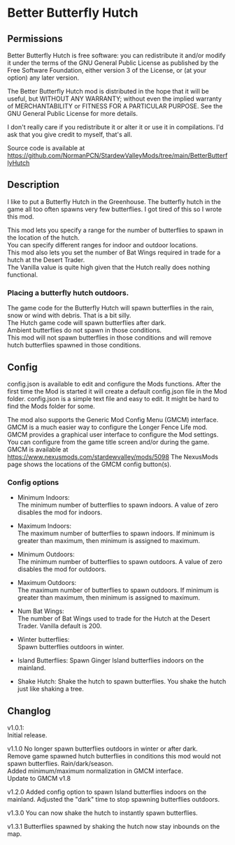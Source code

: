# Better Butterfly Hutch

## Permissions

Better Butterfly Hutch is free software: you can redistribute it and/or modify it under the terms of the GNU General Public License
as published by the Free Software Foundation, either version 3 of the License, or (at your option) any later version.

The Better Butterfly Hutch mod is distributed in the hope that it will be useful, but WITHOUT ANY WARRANTY;
without even the implied warranty of MERCHANTABILITY or FITNESS FOR A PARTICULAR PURPOSE.
See the GNU General Public License for more details.

I don't really care if you redistribute it or alter it or use it in compilations.
I'd ask that you give credit to myself, that's all.

Source code is available at
https://github.com/NormanPCN/StardewValleyMods/tree/main/BetterButterflyHutch

## Description

I like to put a Butterfly Hutch in the Greenhouse. The butterfly hutch in the game all too often spawns very few butterflies. I got tired of this so I wrote this mod.

This mod lets you specify a range for the number of butterflies to spawn in the location of the hutch.  
You can specify different ranges for indoor and outdoor locations.  
This mod also lets you set the number of Bat Wings required in trade for a hutch at the Desert Trader.  
The Vanilla value is quite high given that the Hutch really does nothing functional.

### Placing a butterfly hutch outdoors.
The game code for the Butterfly Hutch will spawn butterflies in the rain, snow or wind with debris. That is a bit silly.  
The Hutch game code will spawn butterflies after dark.  
Ambient butterflies do not spawn in those conditions.  
This mod will not spawn butterflies in those conditions and will remove hutch butterflies spawned in those conditions.

## Config

config.json is available to edit and configure the Mods functions.
 After the first time the Mod is started it will create a default config.json file in the Mod folder.
 config.json is a simple text file and easy to edit. It might be hard to find the Mods folder for some.

The mod also supports the Generic Mod Config Menu (GMCM) interface.
GMCM is a much easier way to configure the Longer Fence Life mod.
GMCM provides a graphical user interface to configure the Mod settings.
You can configure from the game title screen and/or during the game.
GMCM is available at https://www.nexusmods.com/stardewvalley/mods/5098
The NexusMods page shows the locations of the GMCM config button(s).

### Config options

- Minimum Indoors:  
The minimum number of butterflies to spawn indoors.  A value of zero disables the mod for indoors.

- Maximum Indoors:  
The maximum number of butterflies to spawn indoors. If minimum is greater than maximum, then minimum is assigned to maximum.  

- Minimum Outdoors:  
The minimum number of butterflies to spawn outdoors.  A value of zero disables the mod for outdoors.

- Maximum Outdoors:  
The maximum number of butterflies to spawn outdoors. If minimum is greater than maximum, then minimum is assigned to maximum.  

- Num Bat Wings:  
The number of Bat Wings used to trade for the Hutch at the Desert Trader. Vanilla default is 200.  

- Winter butterflies:  
Spawn butterflies outdoors in winter.  

- Island Butterflies:
Spawn Ginger Island butterflies indoors on the mainland.

- Shake Hutch:
Shake the hutch to spawn butterflies. You shake the hutch just like shaking a tree.

## Changlog

v1.0.1:  
 Initial release. 

 v1.1.0
 No longer spawn butterflies outdoors in winter or after dark.  
 Remove game spawned hutch butterflies in conditions this mod would not spawn butterflies. Rain/dark/season.  
 Added minimum/maximum normalization in GMCM interface.  
 Update to GMCM v1.8
 
 v1.2.0
 Added config option to spawn Island butterflies indoors on the mainland.
 Adjusted the "dark" time to stop spawning butterflies outdoors.

 v1.3.0
 You can now shake the hutch to instantly spawn butterflies.

 v1.3.1
 Butterflies spawned by shaking the hutch now stay inbounds on the map.

